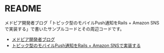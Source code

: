 # README

メドピア開発者ブログ「トピック型のモバイルPush通知をRails + Amazon SNSで実装する」で書いたサンプルコードとその周辺コードです。

* [メドピア開発者ブログ](http://tech.medpeer.co.jp/)
* [トピック型のモバイルPush通知をRails + Amazon SNSで実装する](http://yahoo.co.jp)
